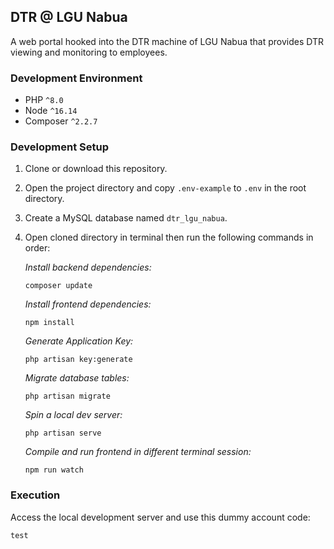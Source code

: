## DTR @ LGU Nabua
A web portal hooked into the DTR machine of LGU Nabua that provides DTR viewing and monitoring to employees.

### Development Environment
* PHP `^8.0`
* Node `^16.14`
* Composer `^2.2.7`

### Development Setup
1. Clone or download this repository.
2. Open the project directory and copy `.env-example` to `.env` in the root directory.
3. Create a MySQL database named `dtr_lgu_nabua`.
4. Open cloned directory in terminal then run the following commands in order:

    *Install backend dependencies:*
    ```composer log
    composer update
    ```
   
    *Install frontend dependencies:*
    ```composer log
    npm install
    ```
   
    *Generate Application Key:*
    ```composer log
    php artisan key:generate
    ```
   
    *Migrate database tables:*
    ```composer log
    php artisan migrate
    ```
   
    *Spin a local dev server:*
    ```composer log
    php artisan serve
    ```
   
   *Compile and run frontend in different terminal session:*
    ```composer log
    npm run watch
    ```
   
### Execution
Access the local development server and use this dummy account code:
```
test
```
   
